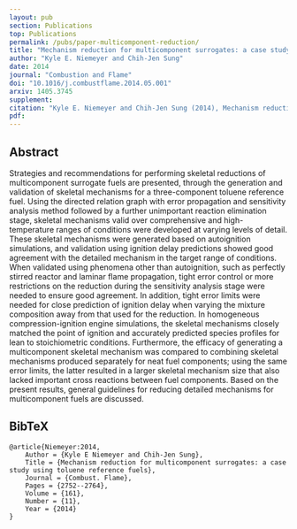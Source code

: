 ```yaml
---
layout: pub
section: Publications
top: Publications
permalink: /pubs/paper-multicomponent-reduction/
title: "Mechanism reduction for multicomponent surrogates: a case study using toluene reference fuels"
author: "Kyle E. Niemeyer and Chih-Jen Sung"
date: 2014
journal: "Combustion and Flame"
doi: "10.1016/j.combustflame.2014.05.001"
arxiv: 1405.3745
supplement:
citation: "Kyle E. Niemeyer and Chih-Jen Sung (2014), Mechanism reduction for multicomponent surrogates: a case study using toluene reference fuels, *Combustion and Flame*, 161(11):2752--2764. doi:10.1016/j.combustflame.2014.05.001"
pdf:
---
```


## Abstract

Strategies and recommendations for performing skeletal reductions of multicomponent surrogate fuels are presented, through the generation and validation of skeletal mechanisms for a three-component toluene reference fuel. Using the directed relation graph with error propagation and sensitivity analysis method followed by a further unimportant reaction elimination stage, skeletal mechanisms valid over comprehensive and high-temperature ranges of conditions were developed at varying levels of detail. These skeletal mechanisms were generated based on autoignition simulations, and validation using ignition delay predictions showed good agreement with the detailed mechanism in the target range of conditions. When validated using phenomena other than autoignition, such as perfectly stirred reactor and laminar flame propagation, tight error control or more restrictions on the reduction during the sensitivity analysis stage were needed to ensure good agreement. In addition, tight error limits were needed for close prediction of ignition delay when varying the mixture composition away from that used for the reduction. In homogeneous compression-ignition engine simulations, the skeletal mechanisms closely matched the point of ignition and accurately predicted species profiles for lean to stoichiometric conditions. Furthermore, the efficacy of generating a multicomponent skeletal mechanism was compared to combining skeletal mechanisms produced separately for neat fuel components; using the same error limits, the latter resulted in a larger skeletal mechanism size that also lacked important cross reactions between fuel components. Based on the present results, general guidelines for reducing detailed mechanisms for multicomponent fuels are discussed.

## BibTeX

    @article{Niemeyer:2014,
        Author = {Kyle E Niemeyer and Chih-Jen Sung},
        Title = {Mechanism reduction for multicomponent surrogates: a case study using toluene reference fuels},
        Journal = {Combust. Flame},
        Pages = {2752--2764},
        Volume = {161},
        Number = {11},
        Year = {2014}
    }
